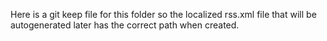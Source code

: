 Here is a git keep file for this folder so the localized rss.xml file that will be autogenerated later has the correct path when created. 
